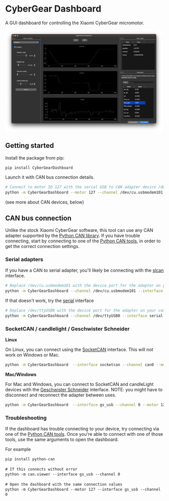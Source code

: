 # CyberGear Dashboard

A GUI dashboard for controlling the Xiaomi CyberGear micromotor.

<img src="./images//screenshot.png" width="500" alt="" />

## Getting started

Install the package from pip:

```bash
pip install CyberGearDashboard
```

Launch it with CAN bus connection details.

```bash
# Connect to motor ID 127 with the serial USB to CAN adapter device /dev/cu.usbmodem101
python -m CyberGearDashboard --motor 127 --channel /dev/cu.usbmodem101 --interface slcan
```

(see more about CAN devices, below)

## CAN bus connection

Unlike the stock Xiaomi CyberGear software, this tool can use any CAN adapter supported by the [Python CAN library](https://python-can.readthedocs.io/en/stable/interfaces.html). If you have trouble connecting, start by connecting to one of the [Python CAN tools](https://python-can.readthedocs.io/en/stable/scripts.html), in order to get the correct connection settings.

### Serial adapters

If you have a CAN to serial adapter, you'll likely be connecting with the [slcan](https://python-can.readthedocs.io/en/stable/interfaces/slcan.html) interface.

```bash
# Replace /dev/cu.usbmodem101 with the device port for the adapter on your computer
python -m CyberGearDashboard --channel /dev/cu.usbmodem101 --interface slcan --motor 127
```

If that doesn't work, try the [serial](https://python-can.readthedocs.io/en/stable/interfaces/serial.html) interface

```bash
# Replace /dev/ttyUSB0 with the device port for the adapter on your computer
python -m CyberGearDashboard --channel /dev/ttyUSB0 --interface serial --motor 127
```

### SocketCAN / candlelight / Geschwister Schneider

**Linux**

On Linux, you can connect using the [SocketCAN](https://python-can.readthedocs.io/en/stable/interfaces/slcan.html) interface. This will not work on Windows or Mac.

```bash
python -m CyberGearDashboard  --interface socketcan --channel can0 --motor 127
```

**Mac/Windows**

For Mac and Windows, you can connect to SocketCAN and candleLight devices with the [Geschwister Schneider](https://python-can.readthedocs.io/en/stable/interfaces/slcan.html) interface. NOTE: you might have to disconnect and reconnect the adapter between uses.

```bash
python -m CyberGearDashboard  --interface gs_usb --channel 0 --motor 127
```

### Troubleshooting

If the dashboard has trouble connecting to your device, try connecting via one of the [Python CAN tools](https://python-can.readthedocs.io/en/stable/scripts.html). Once you're able to connect with one of those tools, use the same arguments to open the dashboard.

For example

```shell
pip install python-can

# If this connects without error
python -m can.viewer --interface gs_usb --channel 0

# Open the dashboard with the same connection values
python -m CyberGearDashboard --motor 127 --interface gs_usb --channel 0
```
